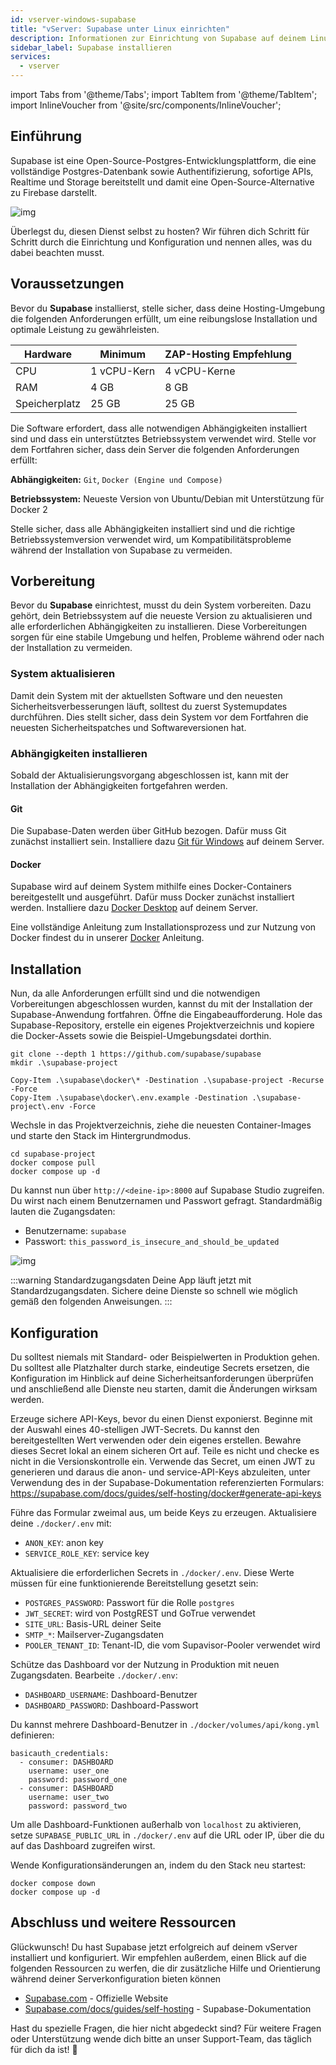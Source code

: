 ```yaml
---
id: vserver-windows-supabase
title: "vServer: Supabase unter Linux einrichten"
description: Informationen zur Einrichtung von Supabase auf deinem Linux vServer von ZAP-Hosting - ZAP-Hosting.com Dokumentation
sidebar_label: Supabase installieren
services:
  - vserver
---
```


import Tabs from '@theme/Tabs';
import TabItem from '@theme/TabItem';
import InlineVoucher from '@site/src/components/InlineVoucher';

## Einführung

Supabase ist eine Open-Source-Postgres-Entwicklungsplattform, die eine vollständige Postgres-Datenbank sowie Authentifizierung, sofortige APIs, Realtime und Storage bereitstellt und damit eine Open-Source-Alternative zu Firebase darstellt. 

![img](https://screensaver01.zap-hosting.com/index.php/s/gE9NRSMr22oZaCx/preview)

Überlegst du, diesen Dienst selbst zu hosten? Wir führen dich Schritt für Schritt durch die Einrichtung und Konfiguration und nennen alles, was du dabei beachten musst.

<InlineVoucher />



## Voraussetzungen

Bevor du **Supabase** installierst, stelle sicher, dass deine Hosting-Umgebung die folgenden Anforderungen erfüllt, um eine reibungslose Installation und optimale Leistung zu gewährleisten.

| Hardware   | Minimum      | ZAP-Hosting Empfehlung |
| ---------- | ------------ | ---------------------- |
| CPU        | 1 vCPU-Kern  | 4 vCPU-Kerne           |
| RAM        | 4 GB         | 8 GB                   |
| Speicherplatz | 25 GB     | 25 GB                  |

Die Software erfordert, dass alle notwendigen Abhängigkeiten installiert sind und dass ein unterstütztes Betriebssystem verwendet wird. Stelle vor dem Fortfahren sicher, dass dein Server die folgenden Anforderungen erfüllt:

**Abhängigkeiten:** `Git`, `Docker (Engine und Compose)` 

**Betriebssystem:** Neueste Version von Ubuntu/Debian mit Unterstützung für Docker 2

Stelle sicher, dass alle Abhängigkeiten installiert sind und die richtige Betriebssystemversion verwendet wird, um Kompatibilitätsprobleme während der Installation von Supabase zu vermeiden.



## Vorbereitung

Bevor du **Supabase** einrichtest, musst du dein System vorbereiten. Dazu gehört, dein Betriebssystem auf die neueste Version zu aktualisieren und alle erforderlichen Abhängigkeiten zu installieren. Diese Vorbereitungen sorgen für eine stabile Umgebung und helfen, Probleme während oder nach der Installation zu vermeiden.


### System aktualisieren
Damit dein System mit der aktuellsten Software und den neuesten Sicherheitsverbesserungen läuft, solltest du zuerst Systemupdates durchführen. Dies stellt sicher, dass dein System vor dem Fortfahren die neuesten Sicherheitspatches und Softwareversionen hat.

### Abhängigkeiten installieren
Sobald der Aktualisierungsvorgang abgeschlossen ist, kann mit der Installation der Abhängigkeiten fortgefahren werden. 

#### Git
Die Supabase-Daten werden über GitHub bezogen. Dafür muss Git zunächst installiert sein. Installiere dazu [Git für Windows](https://git-scm.com/downloads/win) auf deinem Server.

#### Docker

Supabase wird auf deinem System mithilfe eines Docker-Containers bereitgestellt und ausgeführt. Dafür muss Docker zunächst installiert werden. Installiere dazu [Docker Desktop](https://docs.docker.com/desktop/setup/install/windows-install/) auf deinem Server.

Eine vollständige Anleitung zum Installationsprozess und zur Nutzung von Docker findest du in unserer [Docker](vserver-windows-docker.md) Anleitung.


## Installation
Nun, da alle Anforderungen erfüllt sind und die notwendigen Vorbereitungen abgeschlossen wurden, kannst du mit der Installation der Supabase-Anwendung fortfahren. Öffne die Eingabeaufforderung. Hole das Supabase-Repository, erstelle ein eigenes Projektverzeichnis und kopiere die Docker-Assets sowie die Beispiel-Umgebungsdatei dorthin.

```
git clone --depth 1 https://github.com/supabase/supabase
mkdir .\supabase-project

Copy-Item .\supabase\docker\* -Destination .\supabase-project -Recurse -Force
Copy-Item .\supabase\docker\.env.example -Destination .\supabase-project\.env -Force
```

Wechsle in das Projektverzeichnis, ziehe die neuesten Container-Images und starte den Stack im Hintergrundmodus.
```
cd supabase-project
docker compose pull
docker compose up -d
```

Du kannst nun über `http://<deine-ip>:8000` auf Supabase Studio zugreifen. Du wirst nach einem Benutzernamen und Passwort gefragt. Standardmäßig lauten die Zugangsdaten:

- Benutzername: `supabase`
- Passwort: `this_password_is_insecure_and_should_be_updated`

![img](https://screensaver01.zap-hosting.com/index.php/s/oBpk2K3S46gETHf/preview)

:::warning Standardzugangsdaten
Deine App läuft jetzt mit Standardzugangsdaten. Sichere deine Dienste so schnell wie möglich gemäß den folgenden Anweisungen.
:::



## Konfiguration
Du solltest niemals mit Standard- oder Beispielwerten in Produktion gehen. Du solltest alle Platzhalter durch starke, eindeutige Secrets ersetzen, die Konfiguration im Hinblick auf deine Sicherheitsanforderungen überprüfen und anschließend alle Dienste neu starten, damit die Änderungen wirksam werden.

Erzeuge sichere API-Keys, bevor du einen Dienst exponierst. Beginne mit der Auswahl eines 40-stelligen JWT-Secrets. Du kannst den bereitgestellten Wert verwenden oder dein eigenes erstellen. Bewahre dieses Secret lokal an einem sicheren Ort auf. Teile es nicht und checke es nicht in die Versionskontrolle ein. Verwende das Secret, um einen JWT zu generieren und daraus die anon- und service-API-Keys abzuleiten, unter Verwendung des in der Supabase-Dokumentation referenzierten Formulars: https://supabase.com/docs/guides/self-hosting/docker#generate-api-keys

Führe das Formular zweimal aus, um beide Keys zu erzeugen. Aktualisiere deine `./docker/.env` mit:

- `ANON_KEY`: anon key
- `SERVICE_ROLE_KEY`: service key

Aktualisiere die erforderlichen Secrets in `./docker/.env`. Diese Werte müssen für eine funktionierende Bereitstellung gesetzt sein:

- `POSTGRES_PASSWORD`: Passwort für die Rolle `postgres`
- `JWT_SECRET`: wird von PostgREST und GoTrue verwendet
- `SITE_URL`: Basis-URL deiner Seite
- `SMTP_*`: Mailserver-Zugangsdaten
- `POOLER_TENANT_ID`: Tenant-ID, die vom Supavisor-Pooler verwendet wird

Schütze das Dashboard vor der Nutzung in Produktion mit neuen Zugangsdaten. Bearbeite `./docker/.env`:

- `DASHBOARD_USERNAME`: Dashboard-Benutzer
- `DASHBOARD_PASSWORD`: Dashboard-Passwort

Du kannst mehrere Dashboard-Benutzer in `./docker/volumes/api/kong.yml` definieren:

```
basicauth_credentials:
  - consumer: DASHBOARD
    username: user_one
    password: password_one
  - consumer: DASHBOARD
    username: user_two
    password: password_two
```

Um alle Dashboard-Funktionen außerhalb von `localhost` zu aktivieren, setze `SUPABASE_PUBLIC_URL` in `./docker/.env` auf die URL oder IP, über die du auf das Dashboard zugreifen wirst.

Wende Konfigurationsänderungen an, indem du den Stack neu startest:

```
docker compose down
docker compose up -d
```




## Abschluss und weitere Ressourcen

Glückwunsch! Du hast Supabase jetzt erfolgreich auf deinem vServer installiert und konfiguriert. Wir empfehlen außerdem, einen Blick auf die folgenden Ressourcen zu werfen, die dir zusätzliche Hilfe und Orientierung während deiner Serverkonfiguration bieten können

- [Supabase.com](https://Supabase.com/) - Offizielle Website
- [Supabase.com/docs/guides/self-hosting](https://supabase.com/docs/guides/self-hosting) - Supabase-Dokumentation

Hast du spezielle Fragen, die hier nicht abgedeckt sind? Für weitere Fragen oder Unterstützung wende dich bitte an unser Support-Team, das täglich für dich da ist! 🙂



<InlineVoucher />